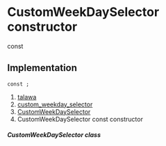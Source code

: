 
<div>

# CustomWeekDaySelector constructor

</div>


const 



## Implementation

``` language-dart
const ;
```







1.  [talawa](../../index.md)
2.  [custom_weekday_selector](../../widgets_custom_weekday_selector/)
3.  [CustomWeekDaySelector](../../widgets_custom_weekday_selector/CustomWeekDaySelector-class.md)
4.  CustomWeekDaySelector const constructor

##### CustomWeekDaySelector class







